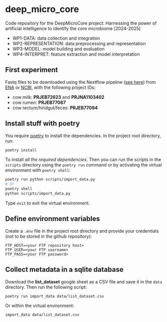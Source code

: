 # deep_micro_core
Code repository for the DeepMicroCore project: Harnessing the power of artificial intelligence to identify the core microbiome [2024-2025]

- WP1-DATA: data collection and integration
- WP2-REPRESENTATION: data preprocessing and representation
- WP3-MODEL: model building and evaluation
- WP4-INTERPRET: feature extraction and model interpretation


## First experiment

Fastq files to be downloaded using the Nextflow pipeline ([see here](https://github.com/filippob/deep_micro_core/blob/main/docs/fetchngs-example.md)) from 
[ENA](https://www.ebi.ac.uk/ena) or [NCBI](https://www.ncbi.nlm.nih.gov/sra/), with the following project IDs:

- cow milk:  **PRJEB72623** and **PRJNA1103402**
- cow rumen: **PRJEB77087**
- cow rectum/hindgut/feces: **PRJEB77094**

## Install stuff with poetry

You require [poetry](https://python-poetry.org/) to install the dependencies. In
the project root directory, run:

```bash
poetry install
```

To install *all the required dependencies*. Then you can run the scripts in the
`scripts` directory using the `poetry run` command or by activating the virtual
environment with `poetry shell`:

```bash
poetry run python scripts/import_data.py
# Or
poetry shell
python scripts/import_data.py
```

Type `exit` to exit the virtual environment.

## Define environment variables

Create a `.env` file in the project root directory and provide your 
credentials (not to be stored in the github repository):

```text
FTP_HOST=<your FTP repository host>
FTP_USER=<your FTP username>
FTP_PASS=<your FTP password>
```

## Collect metadata in a sqlite database

Download the **list_dataset** google sheet as a CSV file and save it in the
`data` directory. Then run the following script:

```bash
poetry run import_data data/list_dataset.csv
```

Or within the virtual environment:

```bash
import_data data/list_dataset.csv
```
